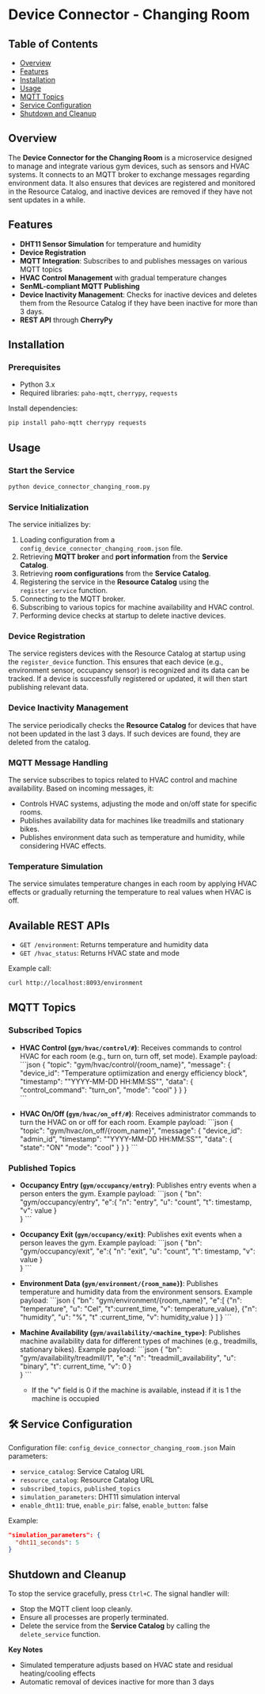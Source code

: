 
# Device Connector - Changing Room 

## Table of Contents
- [Overview](#overview)
- [Features](#features)
- [Installation](#installation)
- [Usage](#usage)
- [MQTT Topics](#mqtt-topics)
- [Service Configuration](#service-configuration)
- [Shutdown and Cleanup](#shutdown-and-cleanup)

## Overview
The **Device Connector for the Changing Room** is a microservice designed to manage and integrate various gym devices, such as sensors and HVAC systems. It connects to an MQTT broker to exchange messages regarding environment data. It also ensures that devices are registered and monitored in the Resource Catalog, and inactive devices are removed if they have not sent updates in a while.

## Features
- **DHT11 Sensor Simulation** for temperature and humidity
- **Device Registration**
- **MQTT Integration**: Subscribes to and publishes messages on various MQTT topics
- **HVAC Control Management** with gradual temperature changes
- **SenML-compliant MQTT Publishing**
- **Device Inactivity Management**: Checks for inactive devices and deletes them from the Resource Catalog if they have been inactive for more than 3 days.
- **REST API** through **CherryPy**

## Installation
### Prerequisites
- Python 3.x
- Required libraries: `paho-mqtt`, `cherrypy`, `requests`

Install dependencies:
```bash
pip install paho-mqtt cherrypy requests
```

## Usage
### Start the Service
```bash
python device_connector_changing_room.py
```
### Service Initialization
The service initializes by:
1. Loading configuration from a `config_device_connector_changing_room.json` file.
2. Retrieving **MQTT broker** and **port information** from the **Service Catalog**.
3. Retrieving **room configurations** from the **Service Catalog**.
4. Registering the service in the **Resource Catalog** using the `register_service` function.
5. Connecting to the MQTT broker.
6. Subscribing to various topics for machine availability and HVAC control.
7. Performing device checks at startup to delete inactive devices.

### Device Registration
The service registers devices with the Resource Catalog at startup using the `register_device` function. This ensures that each device (e.g., environment sensor, occupancy sensor) is recognized and its data can be tracked. If a device is successfully registered or updated, it will then start publishing relevant data.

### Device Inactivity Management
The service periodically checks the **Resource Catalog** for devices that have not been updated in the last 3 days. If such devices are found, they are deleted from the catalog.

### MQTT Message Handling
The service subscribes to topics related to HVAC control and machine availability. Based on incoming messages, it:
- Controls HVAC systems, adjusting the mode and on/off state for specific rooms.
- Publishes availability data for machines like treadmills and stationary bikes.
- Publishes environment data such as temperature and humidity, while considering HVAC effects.
  
### Temperature Simulation
The service simulates temperature changes in each room by applying HVAC effects or gradually returning the temperature to real values when HVAC is off.

## Available REST APIs
- `GET /environment`: Returns temperature and humidity data
- `GET /hvac_status`: Returns HVAC state and mode

Example call:
```bash
curl http://localhost:8093/environment
```

## MQTT Topics

### Subscribed Topics
- **HVAC Control (`gym/hvac/control/#`)**: Receives commands to control HVAC for each room (e.g., turn on, turn off, set mode).
  Example payload:
  \```json
  {
    "topic": "gym/hvac/control/{room_name}",
    "message": {
      "device_id": "Temperature optiimization and energy efficiency block",
      "timestamp": ""YYYY-MM-DD HH:MM:SS"",
      "data": {
        "control_command": "turn_on",
        "mode": "cool"
      }
    }
  }  
  \```

- **HVAC On/Off (`gym/hvac/on_off/#`)**: Receives administrator commands to turn the HVAC on or off for each room.
  Example payload:
  \```json
  {
    "topic": "gym/hvac/on_off/{room_name}",
    "message": {
      "device_id": "admin_id",
      "timestamp": ""YYYY-MM-DD HH:MM:SS"",
      "data": {
        "state": "ON"
        "mode": "cool"
      }
    }
  } 
  \```

### Published Topics
- **Occupancy Entry (`gym/occupancy/entry`)**: Publishes entry events when a person enters the gym.
  Example payload:
  \```json
  {
    "bn": "gym/occupancy/entry",
    "e":{ "n": "entry",
          "u": "count",
          "t": timestamp,
          "v": value
        }  
  }
  \```

- **Occupancy Exit (`gym/occupancy/exit`)**: Publishes exit events when a person leaves the gym.
  Example payload:
  \```json
  {
    "bn": "gym/occupancy/exit",
    "e":{ "n": "exit",
          "u": "count",
          "t": timestamp,
          "v": value
        }  
  }
  \```

- **Environment Data (`gym/environment/{room_name}`)**: Publishes temperature and humidity data from the environment sensors.
  Example payload:
  \```json
  {
    "bn": "gym/environment/{room_name}",
    "e":[
      {"n": "temperature",
       "u": "Cel",
       "t":current_time,
       "v": temperature_value},
      {"n": "humidity",
       "u": "%",
       "t" :current_time,
       "v": humidity_value
      } 
    ]
  }
  \```

- **Machine Availability (`gym/availability/<machine_type>`)**: Publishes machine availability data for different types of machines (e.g., treadmills, stationary bikes).
  Example payload:
  \```json
    {
    "bn": "gym/availability/treadmill/1",
    "e":{ "n": "treadmill_availability",
          "u": "binary",
          "t": current_time,
          "v": 0
        }  
    }
    \```
  - If the "v" field is 0 if the machine is available, instead if it is 1 the machine is occupied

## 🛠 Service Configuration
Configuration file: `config_device_connector_changing_room.json`
Main parameters:
- `service_catalog`: Service Catalog URL
- `resource_catalog`: Resource Catalog URL
- `subscribed_topics`, `published_topics`
- `simulation_parameters`: DHT11 simulation interval
- `enable_dht11`: true, `enable_pir`: false, `enable_button`: false

Example:
```json
"simulation_parameters": {
  "dht11_seconds": 5
}
```

## Shutdown and Cleanup
To stop the service gracefully, press `Ctrl+C`. The signal handler will:
- Stop the MQTT client loop cleanly.
- Ensure all processes are properly terminated.
- Delete the service from the **Service Catalog** by calling the `delete_service` function.

**Key Notes**
- Simulated temperature adjusts based on HVAC state and residual heating/cooling effects
- Automatic removal of devices inactive for more than 3 days
